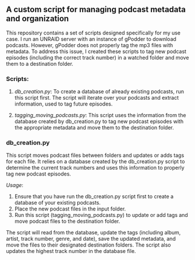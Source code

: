 ## A custom script for managing podcast metadata and organization

This repository contains a set of scripts designed specifically for my use case. I run an UNRAID server with an instance of gPodder to download podcasts. However, gPodder does not properly tag the mp3 files with metadata. To address this issue, I created these scripts to tag new podcast episodes (including the correct track number) in a watched folder and move them to a destination folder.

### Scripts:
1. *db_creation.py*: To create a database of already existing podcasts, run this script first. The script will iterate over your podcasts and extract information, used to tag future episodes.

2. *tagging_moving_podcasts.py*: This script uses the information from the database created by db_creation.py to tag new podcast episodes with the appropriate metadata and move them to the destination folder.

### db_creation.py
This script moves podcast files between folders and updates or adds tags for each file. It relies on a database created by the db_creation.py script to determine the current track numbers and uses this information to properly tag new podcast episodes.

*Usage*:
1. Ensure that you have run the db_creation.py script first to create a database of your existing podcasts.
2. Place the new podcast files in the input folder.
3. Run this script (tagging_moving_podcasts.py) to update or add tags and move podcast files to the destination folder.

The script will read from the database, update the tags (including album, artist, track number, genre, and date), save the updated metadata, and move the files to their designated destination folders. The script also updates the highest track number in the database file.